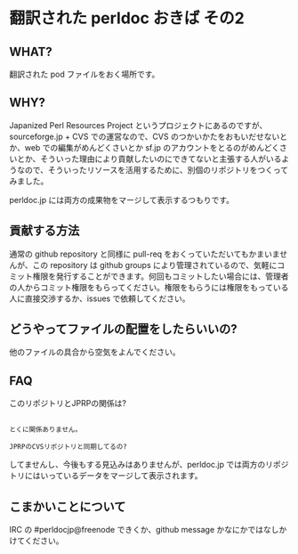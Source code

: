 翻訳された perldoc おきば その2
===============================

WHAT?
-----

翻訳された pod ファイルをおく場所です。

WHY?
----

Japanized Perl Resources Project というプロジェクトにあるのですが、 sourceforge.jp + CVS での運営なので、CVS のつかいかたをおもいだせないとか、web での編集がめんどくさいとか sf.jp のアカウントをとるのがめんどくさいとか、そういった理由により貢献したいのにできてないと主張する人がいるようなので、そういったリソースを活用するために、別個のリポジトリをつくってみました。

perldoc.jp には両方の成果物をマージして表示するつもりです。

貢献する方法
------------

通常の github repository と同様に pull-req をおくっていただいてもかまいませんが、この repository は github groups により管理されているので、気軽にコミット権限を発行することができます。何回もコミットしたい場合には、管理者の人からコミット権限をもらってください。権限をもらうには権限をもっている人に直接交渉するか、issues で依頼してください。

どうやってファイルの配置をしたらいいの?
---------------------------------------

他のファイルの具合から空気をよんでください。

FAQ
---

このリポジトリとJPRPの関係は?
~~~~~~~~~~~~~~~~~~~~~~~~~~

とくに関係ありません。

JPRPのCVSリポジトリと同期してるの?
~~~~~~~~~~~~~~~~~~~~~~~~~~~~~~~

してませんし、今後もする見込みはありませんが、perldoc.jp では両方のリポジトリにはいっているデータをマージして表示されます。

こまかいことについて
-------------------

IRC の #perldocjp@freenode できくか、github message かなにかではなしかけてください。

